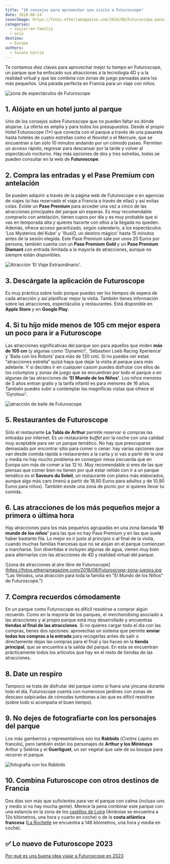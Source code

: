 ```yaml
---
title: "10 consejos para aprovechar una visita a Futuroscope"
date: 2018-08-24
coverImage: https://fotos.etheriamagazine.com/2018/08/Futuroscope-panoramica.jpg
categories: 
  - viajar-en-familia
  - ocio
destino: 
  - Europa
authors: 
  - Susana García
---
```


Te contamos diez claves para aprovechar mejor tu tiempo en Futuroscope, un parque que ha 
enfocado sus atracciones a la tecnología 4D y a la realidad virtual y que las combina 
con zonas de juego pensadas para los más pequeños. Una parada perfecta en Francia para 
un viaje con niños. 

![zona de espectáculos de Futuroscope](https://fotos.etheriamagazine.com/2018/08/Futuroscope-panoramica.jpg "Anfiteatro para espectáculos y edificio de la atracción de Tomas Pesquet.")

## 1\. Alójate en un hotel junto al parque

Uno de los consejos sobre Futuroscope que no pueden faltar es dónde alojarse. La oferta 
es amplia y para todos los presupuestos. Desde el propio Hotel Futuroscope (1\*) que 
conecta con el parque a través de una pasarela hasta hoteles de cuatro estrellas como el 
Novotel o el Mercure, que se encuentran a tan sólo 10 minutos andando por un cómodo 
paseo. Permiten un acceso rápido, regresar para descansar por la tarde y volver al 
espectáculo nocturno. Hay más opciones de dos y tres estrellas, todas se pueden 
consultar en la web de **Futuroscope**. 

## 2\. Compra las entradas y el Pase Premium con antelación

Se pueden adquirir a través de la página web de Futuroscope o en agencias de viajes (si 
has reservado el viaje a Francia a través de ellas) y así evitas colas. Existe un **Pase 
Premium** para acceder una vez a cinco de las atracciones principales del parque sin 
esperas. Es muy recomendable comprarlo con antelación, tienen cupos por día y es muy 
probable que si vas en temporada alta y quieres hacerte con ellos a la llegada no 
queden. Además, ofrece acceso garantizado, según calendario, a los espectáculos 'Los 
Mysterios del Kube' y 'IllusiO, un destino mágico' hasta 15 minutos antes de la sesión 
elegida. Este Pase Premium sale por unos 20 Euros por persona, también cuenta con un 
**Pase Premium Gold** y un **Pase Premium Diamant** con entrada ilimitada a la mayoría 
de atracciones, aunque no siempre están disponibles. 

![Atracción 'El Viaje Extraordinario'.](https://fotos.etheriamagazine.com/2018/08/Futuroscope-viaje-extraordinario.jpg "Atracción 'El Viaje Extraordinario'. © CUBE Creative")

## 3\. Descárgate la aplicación de Futuroscope

Es muy práctica sobre todo porque puedes ver los tiempos de espera de cada atracción y 
así planificar mejor la visita. También tienes información sobre las atracciones, 
espectáculos y restaurantes. Está disponible en **Apple Store** y en **Google Play**. 

## 4\. Si tu hijo mide menos de 105 cm mejor espera un poco para ir a Futuroscope

Las atracciones significativas del parque son para aquellos que miden **más de 105 cm** 
(y algunas como 'Dynamic!', 'Sébastien Loeb Racing Xperience' y 'Baila con los Robots' 
para más de 120 cm). Si no puedes ver estas “atracciones estrella” quizá haya que dejar 
la visita al parque para más adelante. Y si decides ir en cualquier casom puedes 
disfrutar con ellos de los columpios y zonas de juego que se encuentran por todo el 
parque o en algunas de las atracciones de **'El Mundo de los Niños'**. Los niños menores 
de 5 años entran gratis y la tarifa infantil es para menores de 16 años. También puedes 
subir a contemplar las magníficas vistas que ofrece el 'Gyrotour'. 

![atracción de baile de Futuroscope](https://fotos.etheriamagazine.com/2018/08/Futuroscope-bailando-con-robots.jpg "Para disfrutar de 'Bailando con Robots' hay que medir más de 120 cm. © ACI (JL AUDY-F JUILLE).")

## 5\. Restaurantes de Futuroscope

Sólo el restaurante **La Tabla de Arthur** permite reservar si compras las entradas por 
internet. Es un restaurante _buffet_ por la noche con una calidad muy aceptable para ser 
un parque temático. No hay que preocuparse demasiado por encontrar sitio para comer o 
cenar: hay varias opciones que van desde comida rápida a restaurantes a la carta y si 
vas a partir de la una y media no hay mucho problema en conseguir mesa (recuerda que en 
Europa son más de comer a las 12 h). Muy recomendable si eres de las que piensas que 
comer bien no tienen por qué estar reñido con ir a un parque temático es el **Saveurs du 
Soleil**, un restaurante con platos más elaborados, aunque algo más caro (menú a partir 
de 18,90 Euros para adultos y de 10,90 Euros para niños). También existe una zona de 
picnic por si quieres llevar tu comida. 

## 6\. Las atracciones de los más pequeños mejor a primera o última hora

Hay atracciones para los más pequeños agrupadas en una zona llamada **'El mundo de los 
niños'** para las que no hay Pase Premium y en las que suele haber bastante fila. Lo 
mejor es ir justo al principio o al final de la visita, cuando muchas familias francesas 
que no se alojan en el parque comienzan a marcharse. Son divertidas e incluyen algunas 
de agua, vienen muy bien para alternarlas con las atracciones de 4D y realidad virtual 
del parque. 

![zona de atracciones al aire libre de Futuroscope](https://fotos.etheriamagazine.com/2018/08/Futuroscope-zona-juegos.jpg "Las Velodos, una atracción para toda la familia en "El Mundo de los Niños" de Futuroscope.")

## 7\. Compra recuerdos cómodamente

En un parque como Futuroscope es difícil resistirse a comprar algún recuerdo. Como en la 
mayoría de los parques, el _merchandising_ asociado a las atracciones y al propio parque 
está muy desarrollado y encuentras **tiendas al final de las atracciones**. Si no 
quieres cargar todo el día con las compras, tienes dos opciones: aprovechas un sistema 
que permite **enviar todas tus compras a la entrada** para recogerlas antes de salir o 
directamente dejas las compras para el final y las haces en la **tienda principal**, que 
se encuentra a la salida del parque. En esta se encuentran prácticamente todos los 
artículos que hay en el resto de tiendas de las atracciones. 

## 8\. Date un respiro

Tampoco se trata de disfrutar del parque como si fuera una yincana durante todo el día. 
Futuroscope cuenta con numerosos jardines con zonas de descaso salpicadas de cómodas 
tumbonas a las que es difícil resistirse (sobre todo si acompaña el buen tiempo). 

## 9\. No dejes de fotografiarte con los personajes del parque

Los más gamberros y representativos son los **Rabbids** (_Cretins Lapins_ en francés), 
pero también están los personajes de **Arthur y los Minimoys** Arthur y Selénia y el 
**Guerliguet**, un ser vegetal que sale de su bosque para recorrer el parque. 

![fotografía con los Rabbids](https://fotos.etheriamagazine.com/2018/08/Futuroscope-rabbids.jpg "Los Rabbids sorprenden en cualquier momento. © Bruno Comtesse/D LAMING2")

## 10\. Combina Futuroscope con otros destinos de Francia

Dos días son más que suficientes para ver el parque con calma (incluso uno y medio si no 
hay mucha gente). Merece la pena combinar este parque con una estancia en la zona de los [castillos 
de Loira](https://etheriamagazine.com/2019/03/14/que-ver-ruta-en-coche-valle-del-loira/) 
(Amboise se encuentra a 12o kilómetros, una hora y cuarto en coche) o de la **costa 
atlántica francesa** ([La 
Rochelle](https://etheriamagazine.com/2018/09/18/guia-de-fin-de-semana-en-la-rochelle-y-la-isla-de-re/) 
se encuentra a 146 kilómetros, una hora y media en coche). 

## ✅ Lo nuevo de Futuroscope 2023

[Por qué es una buena idea viajar a Futuroscope en 
2023](https://etheriamagazine.com/2023/03/20/novedades-futuroscope-2023/)
